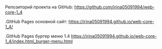 Репозиторий проекта на GitHub: https://github.com/irina05091994/web-core-1_4

.GitHub Pages основной сайт:  https://irina05091994.github.io/web-core-1_4/


.GitHub Pages бургер меню  1.4
https://irina05091994.github.io/web-core-1_4/index.html_burger-menu.html

